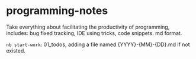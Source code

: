 # programming-notes
Take everything about facilitating the productivity of programming, includes: bug fixed tracking, IDE using tricks, code snippets. md format.

`nb start-work`: 01_todos, adding a file named {YYYY}-{MM}-{DD}.md if not existed.
